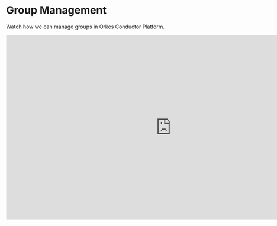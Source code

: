 # Group Management

Watch how we can manage groups in Orkes Conductor Platform.

<center><iframe width="890" height="500" src="https://www.youtube.com/embed/REIRIjEvJLg?si=h28wjxj9DZi7A6bE" title="YouTube video player" frameborder="0" allow="accelerometer; autoplay; clipboard-write; encrypted-media; gyroscope; picture-in-picture; web-share" allowfullscreen></iframe></center>
